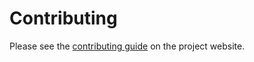 # Contributing

Please see the
[contributing guide](https://rlee287.github.io/pyautoupdate/contributing.html)
on the project website.
